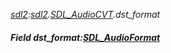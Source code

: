 _[sdl2](../../modules/sdl2/sdl2-module.md):[sdl2](../../modules/sdl2/sdl2-module.md).[SDL\_AudioCVT](../../modules/sdl2/sdl2-sdl_audiocvt.md).dst\_format_
##### Field dst\_format:[SDL_AudioFormat](../../modules/sdl2/sdl2-sdl_audioformat.md)
